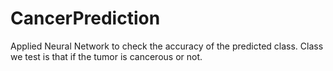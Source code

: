 # CancerPrediction
Applied Neural Network to check the accuracy of the predicted class. Class we test is that if the tumor is cancerous or not.
